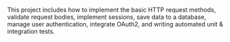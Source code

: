  This project includes how to implement the basic HTTP request methods, validate request bodies, implement sessions, save data to a database, manage user authentication, integrate OAuth2, and writing automated unit & integration tests.
